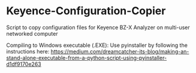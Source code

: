 # Keyence-Configuration-Copier
Script to copy configuration files for Keyence BZ-X Analyzer on multi-user networked computer

Compiling to Windows executable (.EXE):
Use pyinstaller by following the instructions here:
https://medium.com/dreamcatcher-its-blog/making-an-stand-alone-executable-from-a-python-script-using-pyinstaller-d1df9170e263

